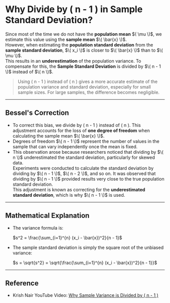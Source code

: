 # Why Divide by \( n - 1 \) in Sample Standard Deviation?

Since most of the time we do not have the **population mean** $( \mu \)$, we estimate this value using the **sample mean** $\( \bar{x} \)$.  
However, when estimating the **population standard deviation** from the **sample standard deviation**,
$\( x_i \)$ is closer to $\( \bar{x} \)$ than to $\( \mu \)$.  
This results in an **underestimation** of the population variance. To compensate for this, the **Sample Standard Deviation** is divided by $\( n - 1 \)$ instead of $\( n \)$.

> Using \( n - 1 \) instead of \( n \) gives a more accurate estimate of the population variance and standard deviation, especially for small sample sizes. For large samples, the difference becomes negligible.

---

## Bessel's Correction

- To correct this bias, we divide by \( n - 1 \) instead of \( n \). This adjustment accounts for the loss of **one degree of freedom** when calculating the sample mean $\( \bar{x} \)$.  
- Degrees of freedom $\( n - 1 \)$ represent the number of values in the sample that can vary independently once the mean is fixed.  
- This observation arose because researchers noticed that dividing by $\( n \)$ underestimated the standard deviation, particularly for skewed data.  
  Experiments were conducted to calculate the standard deviation by dividing by $\( n - 1 \)$, $\( n - 2 \)$, and so on. It was observed that dividing by $\( n - 1 \)$ provided results very close to the true population standard deviation.  
  This adjustment is known as correcting for the **underestimated standard deviation**, which is why $\( n - 1 \)$ is used.

---

## Mathematical Explanation

- The variance formula is:  
  
  $s^2 = \frac{\sum_{i=1}^{n} (x_i - \bar{x})^2}{n - 1}$

- The sample standard deviation is simply the square root of the unbiased variance:  

  $s = \sqrt{s^2} = \sqrt{\frac{\sum_{i=1}^{n} (x_i - \bar{x})^2}{n - 1}}$

---

## Reference

- Krish Nair YouTube Video: [Why Sample Variance is Divided by \( n - 1 \)](https://youtu.be/vGsRwB3TsiE?si=tAnS1-1_1hqyrc1U)
